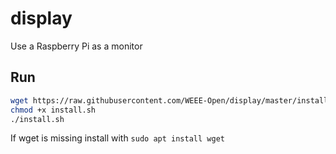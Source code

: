 # display
Use a Raspberry Pi as a monitor

## Run

```bash
wget https://raw.githubusercontent.com/WEEE-Open/display/master/install.sh
chmod +x install.sh
./install.sh
```

If wget is missing install with `sudo apt install wget`